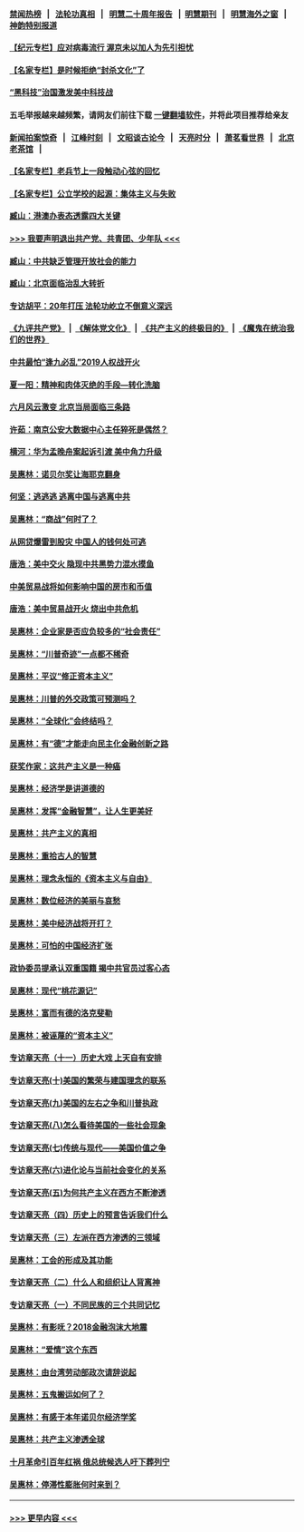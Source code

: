 #### [禁闻热榜](热点新闻.md?=0)  &nbsp;&nbsp;|&nbsp;&nbsp; [法轮功真相](https://github.com/gfw-breaker/truth/blob/master/README.md?=0) &nbsp;&nbsp;|&nbsp;&nbsp; [明慧二十周年报告](https://github.com/gfw-breaker/mh-reports/blob/master/README.md?=0) &nbsp;&nbsp;|&nbsp;&nbsp;[明慧期刊](https://github.com/gfw-breaker/mh-qikan) &nbsp;&nbsp;|&nbsp;&nbsp; [明慧海外之窗](https://github.com/gfw-breaker/mh-news/blob/master/README.md?=0) &nbsp;&nbsp;|&nbsp;&nbsp; [神韵特别报道](https://github.com/gfw-breaker/mh-news/blob/master/shenyun.md?=0)
#### [【纪元专栏】应对病毒流行 渥京未以加人为先引担忧](../pages/nsc423/n11875714.md?t=03061402) 
#### [【名家专栏】是时候拒绝“封杀文化”了](../pages/nsc423/n11814093.md?t=03061402) 
#### [“黑科技”治国激发美中科技战](../pages/nsc423/n11638056.md?t=03061402) 
#### 五毛举报越来越频繁，请网友们前往下载 [一键翻墙软件](https://github.com/gfw-breaker/ssr-accounts)，并将此项目推荐给亲友
#### [新闻拍案惊奇](https://github.com/gfw-breaker/banned-news/blob/master/pages/link4.md) &nbsp;&nbsp;|&nbsp;&nbsp; [江峰时刻](https://github.com/gfw-breaker/banned-news/blob/master/pages/link4.md) &nbsp;&nbsp;|&nbsp;&nbsp; [文昭谈古论今](https://github.com/gfw-breaker/banned-news/blob/master/pages/link4.md) &nbsp;&nbsp;|&nbsp;&nbsp; [天亮时分](https://github.com/gfw-breaker/banned-news/blob/master/pages/link4.md) &nbsp;&nbsp;|&nbsp;&nbsp; [萧茗看世界](https://github.com/gfw-breaker/banned-news/blob/master/pages/link4.md) &nbsp;&nbsp;|&nbsp;&nbsp; [北京老茶馆](https://github.com/gfw-breaker/banned-news/blob/master/pages/link4.md) &nbsp;&nbsp;|&nbsp;&nbsp; 
#### [【名家专栏】老兵节上一段触动心弦的回忆](../pages/nsc423/n11646016.md?t=03061402) 
#### [【名家专栏】公立学校的起源：集体主义与失败](../pages/nsc423/n11601833.md?t=03061402) 
#### [臧山：港澳办表态透露四大关键](../pages/nsc423/n11421628.md?t=03061402) 
#### [>>> 我要声明退出共产党、共青团、少年队 <<<](https://github.com/begood0513/goodnews/blob/master/quit/letter.md) 
#### [臧山：中共缺乏管理开放社会的能力](../pages/nsc423/n11407457.md?t=03061402) 
#### [臧山：北京面临治乱大转折](../pages/nsc423/n11406895.md?t=03061402) 
#### [专访胡平：20年打压 法轮功屹立不倒意义深远](../pages/nsc423/n11398800.md?t=03061402) 
#### [《九评共产党》](https://github.com/begood0513/9ping.md/blob/master/README.md) &nbsp;|&nbsp; [《解体党文化》](../../../../jtdwh.md/blob/master/README.md)  &nbsp;|&nbsp; [《共产主义的终极目的》](../../../../gczydzjmd.md/blob/master/README.md) &nbsp;|&nbsp; [《魔鬼在统治我们的世界》](../../../../mgztzwmdsj.md/blob/master/README.md) 
#### [中共最怕“逢九必乱”2019人权战开火](../pages/nsc423/n11385248.md?t=03061402) 
#### [夏一阳：精神和肉体灭绝的手段—转化洗脑](../pages/nsc423/n11368250.md?t=03061402) 
#### [六月风云激变 北京当局面临三条路](../pages/nsc423/n11313668.md?t=03061402) 
#### [许茹：南京公安大数据中心主任猝死是偶然？](../pages/nsc423/n11064744.md?t=03061402) 
#### [横河：华为孟晚舟案起诉引渡 美中角力升级](../pages/nsc423/n11027230.md?t=03061402) 
#### [吴惠林：诺贝尔奖让海耶克翻身](../pages/nsc423/n10890049.md?t=03061402) 
#### [何坚：逃逃逃 逃离中国与逃离中共](../pages/nsc423/n10592891.md?t=03061402) 
#### [吴惠林：“商战”何时了？](../pages/nsc423/n10573558.md?t=03061402) 
#### [从网贷爆雷到股灾 中国人的钱何处可逃](../pages/nsc423/n10572800.md?t=03061402) 
#### [唐浩：美中交火 隐现中共黑势力混水摸鱼](../pages/nsc423/n10544040.md?t=03061402) 
#### [中美贸易战将如何影响中国的房市和币值](../pages/nsc423/n10543697.md?t=03061402) 
#### [唐浩：美中贸易战开火 烧出中共危机](../pages/nsc423/n10540126.md?t=03061402) 
#### [吴惠林：企业家是否应负较多的“社会责任”](../pages/nsc423/n10535022.md?t=03061402) 
#### [吴惠林：“川普奇迹”一点都不稀奇](../pages/nsc423/n10512808.md?t=03061402) 
#### [吴惠林：平议“修正资本主义”](../pages/nsc423/n10495724.md?t=03061402) 
#### [吴惠林：川普的外交政策可预测吗？](../pages/nsc423/n10462387.md?t=03061402) 
#### [吴惠林：“全球化”会终结吗？](../pages/nsc423/n10452838.md?t=03061402) 
#### [吴惠林：有“德”才能走向民主化金融创新之路](../pages/nsc423/n10432292.md?t=03061402) 
#### [获奖作家：这共产主义是一种癌](../pages/nsc423/n10431541.md?t=03061402) 
#### [吴惠林：经济学是讲道德的](../pages/nsc423/n10398014.md?t=03061402) 
#### [吴惠林：发挥“金融智慧”，让人生更美好](../pages/nsc423/n10375019.md?t=03061402) 
#### [吴惠林：共产主义的真相](../pages/nsc423/n10351394.md?t=03061402) 
#### [吴惠林：重拾古人的智慧](../pages/nsc423/n10337691.md?t=03061402) 
#### [吴惠林：理念永恒的《资本主义与自由》](../pages/nsc423/n10316274.md?t=03061402) 
#### [吴惠林：数位经济的美丽与哀愁](../pages/nsc423/n10292946.md?t=03061402) 
#### [吴惠林：美中经济战将开打？](../pages/nsc423/n10258825.md?t=03061402) 
#### [吴惠林：可怕的中国经济扩张](../pages/nsc423/n10219147.md?t=03061402) 
#### [政协委员提承认双重国籍 揭中共官员过客心态](../pages/nsc423/n10208809.md?t=03061402) 
#### [吴惠林：现代“桃花源记”](../pages/nsc423/n10185234.md?t=03061402) 
#### [吴惠林：富而有德的洛克斐勒](../pages/nsc423/n10142264.md?t=03061402) 
#### [吴惠林：被诬蔑的“资本主义”](../pages/nsc423/n10124816.md?t=03061402) 
#### [专访章天亮（十一）历史大戏 上天自有安排](../pages/nsc423/n10094905.md?t=03061402) 
#### [专访章天亮(十)美国的繁荣与建国理念的联系](../pages/nsc423/n10094899.md?t=03061402) 
#### [专访章天亮(九)美国的左右之争和川普执政](../pages/nsc423/n10094889.md?t=03061402) 
#### [专访章天亮(八)怎么看待美国的一些社会现象](../pages/nsc423/n10094857.md?t=03061402) 
#### [专访章天亮(七)传统与现代——美国价值之争](../pages/nsc423/n10093140.md?t=03061402) 
#### [专访章天亮(六)进化论与当前社会变化的关系](../pages/nsc423/n10092036.md?t=03061402) 
#### [专访章天亮(五)为何共产主义在西方不断渗透](../pages/nsc423/n10083620.md?t=03061402) 
#### [专访章天亮（四）历史上的预言告诉我们什么](../pages/nsc423/n10083606.md?t=03061402) 
#### [专访章天亮（三）左派在西方渗透的三领域](../pages/nsc423/n10081115.md?t=03061402) 
#### [吴惠林：工会的形成及其功能](../pages/nsc423/n10080633.md?t=03061402) 
#### [专访章天亮（二）什么人和组织让人背离神](../pages/nsc423/n10076637.md?t=03061402) 
#### [专访章天亮（一）不同民族的三个共同记忆](../pages/nsc423/n10074188.md?t=03061402) 
#### [吴惠林：有影呒？2018金融泡沫大地震](../pages/nsc423/n10040534.md?t=03061402) 
#### [吴惠林：“爱情”这个东西](../pages/nsc423/n10019423.md?t=03061402) 
#### [吴惠林：由台湾劳动部政次请辞说起](../pages/nsc423/n9979679.md?t=03061402) 
#### [吴惠林：五鬼搬运如何了？](../pages/nsc423/n9925338.md?t=03061402) 
#### [吴惠林：有感于本年诺贝尔经济学奖](../pages/nsc423/n9871883.md?t=03061402) 
#### [吴惠林：共产主义渗透全球](../pages/nsc423/n9812748.md?t=03061402) 
#### [十月革命引百年红祸 俄总统候选人吁下葬列宁](../pages/nsc423/n9810182.md?t=03061402) 
#### [吴惠林：停滞性膨胀何时来到？](../pages/nsc423/n9764136.md?t=03061402) 

----
#### [ >>> 更早内容 <<< ](../indexes/nsc423-earlier.md)
